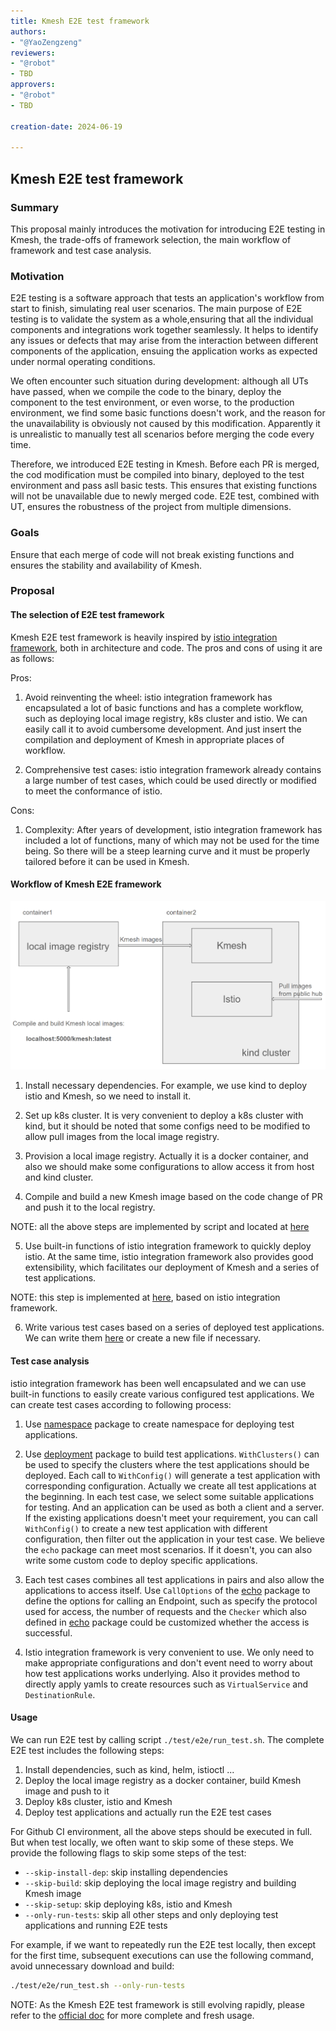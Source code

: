```yaml
---
title: Kmesh E2E test framework
authors:
- "@YaoZengzeng"
reviewers:
- "@robot"
- TBD
approvers:
- "@robot"
- TBD

creation-date: 2024-06-19

---
```


## Kmesh E2E test framework

### Summary

This proposal mainly introduces the motivation for introducing E2E testing in Kmesh, the trade-offs of framework selection, the main workflow of framework and test case analysis.


### Motivation

E2E testing is a software approach that tests an application's workflow from start to finish, simulating real user scenarios. The main purpose of E2E testing is to validate the system as a whole,ensuring that all the individual components and integrations work together seamlessly. It helps to identify any issues or defects that may arise from the interaction between different components of the application, ensuing the application works as expected under normal operating conditions.

We often encounter such situation during development: although all UTs have passed, when we compile the code to the binary, deploy the component to the test environment, or even worse, to the production environment, we find some basic functions doesn't work, and the reason for the unavailability is obviously not caused by this modification. Apparently it is unrealistic to manually test all scenarios before merging the code every time.

Therefore, we introduced E2E testing in Kmesh. Before each PR is merged, the cod modification must be compiled into binary, deployed to the test environment and pass asll basic tests. This ensures that existing functions will not be unavailable due to newly merged code. E2E test, combined with UT, ensures the robustness of the project from multiple dimensions.

### Goals

Ensure that each merge of code will not break existing functions and ensures the stability and availability of Kmesh.

### Proposal

#### The selection of E2E test framework

Kmesh E2E test framework is heavily inspired by [istio integration framework](https://github.com/istio/istio/tree/master/tests/integration), both in architecture and code. The pros and cons of using it are as follows:

Pros:

1. Avoid reinventing the wheel: istio integration framework has encapsulated a lot of basic functions and has a complete workflow, such as deploying local image registry, k8s cluster and istio. We can easily call it to avoid cumbersome development. And just insert the compilation and deployment of Kmesh in appropriate places of workflow.

2. Comprehensive test cases: istio integration framework already contains a large number of test cases, which could be used directly or modified to meet the conformance of istio.

Cons:

1. Complexity: After years of development, istio integration framework has included a lot of functions, many of which may not be used for the time being. So there will be a steep learning curve and it must be properly tailored before it can be used in Kmesh.

#### Workflow of Kmesh E2E framework

![arch](./pics/e2e-arch.png)

1. Install necessary dependencies. For example, we use kind to deploy istio and Kmesh, so we need to install it.

2. Set up k8s cluster. It is very convenient to deploy a k8s cluster with kind, but it should be noted that some configs need to be modified to allow pull images from the local image registry.

3. Provision a local image registry. Actually it is a docker container, and also we should make some configurations to allow access it from host and kind cluster.

4. Compile and build a new Kmesh image based on the code change of PR and push it to the local registry.

NOTE: all the above steps are implemented by script and located at [here](/test/e2e/run_test.sh)

5. Use built-in functions of istio integration framework to quickly deploy istio. At the same time, istio integration framework also provides good extensibility, which facilitates our deployment of Kmesh and a series of test applications.

NOTE: this step is implemented at [here](/test/e2e/main_test.go), based on istio integration framework.

6. Write various test cases based on a series of deployed test applications. We can write them [here](/test/e2e/baseline_test.go) or create a new file if necessary.

#### Test case analysis

istio integration framework has been well encapsulated and we can use built-in functions to easily create various configured test applications. We can create test cases according to following process:

1. Use [namespace](https://github.com/istio/istio/blob/master/pkg/test/framework/components/namespace/namespace.go) package to create namespace for deploying test applications.

2. Use [deployment](https://github.com/istio/istio/blob/master/pkg/test/framework/components/echo/deployment/builder.go) package to build test applications. `WithClusters()` can be used to specify the clusters where the test applications should be deployed. Each call to `WithConfig()` will generate a test application with corresponding configuration. Actually we create all test applications at the beginning. In each test case, we select some suitable applications for testing. And an application can be used as both a client and a server. If the existing applications doesn't meet your requirement, you can call `WithConfig()` to create a new test application with different configuration, then filter out the application in your test case. We believe the `echo` package can meet most scenarios. If it doesn't, you can also write some custom code to deploy specific applications.

3. Each test cases combines all test applications in pairs and also allow the applications to access itself. Use `CallOptions` of the [echo](https://github.com/istio/istio/blob/master/pkg/test/framework/components/echo/calloptions.go) package to define the options for calling an Endpoint, such as specify the protocol used for access, the number of requests and the `Checker` which also defined in [echo](https://github.com/istio/istio/blob/master/pkg/test/framework/components/echo/checker.go) package could be customized whether the access is successful.

4. Istio integration framework is very convenient to use. We only need to make appropriate configurations and don't event need to worry about how test applications works underlying. Also it provides method to directly apply yamls to create resources such as `VirtualService` and `DestinationRule`.

#### Usage

We can run E2E test by calling script `./test/e2e/run_test.sh`. The complete E2E test includes the following steps:

1. Install dependencies, such as kind, helm, istioctl ...
2. Deploy the local image registry as a docker container, build Kmesh image and push to it
3. Deploy k8s cluster, istio and Kmesh
4. Deploy test applications and actually run the E2E test cases

For Github CI environment, all the above steps should be executed in full. But when test locally, we often want to skip some of these steps. We provide the following flags to skip some steps of the test:

- `--skip-install-dep`:      skip installing dependencies
- `--skip-build`:            skip deploying the local image registry and building Kmesh image
- `--skip-setup`:            skip deploying k8s, istio and Kmesh
- `--only-run-tests`:        skip all other steps and only deploying test applications and running E2E tests

For example, if we want to repeatedly run the E2E test locally, then except for the first time, subsequent executions can use the following command, avoid unnecessary download and build:

```bash
./test/e2e/run_test.sh --only-run-tests
```
NOTE: As the Kmesh E2E test framework is still evolving rapidly, please refer to the [official doc](https://kmesh.net/en/docs/developer/e2e-guide/) for more complete and fresh usage.
